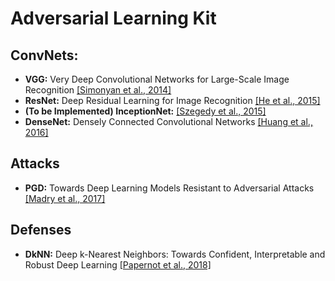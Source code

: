 # Adversarial Learning Kit

## ConvNets:

- **VGG:** Very Deep Convolutional Networks for Large-Scale Image Recognition [[Simonyan et al., 2014]](https://arxiv.org/abs/1409.1556)
- **ResNet:** Deep Residual Learning for Image Recognition [[He et al., 2015]](https://arxiv.org/abs/1512.03385)
- **(To be Implemented) InceptionNet:** [[Szegedy et al., 2015]](https://arxiv.org/abs/1512.00567)
- **DenseNet:** Densely Connected Convolutional Networks [[Huang et al., 2016]](https://arxiv.org/abs/1608.06993)

## Attacks

- **PGD:** Towards Deep Learning Models Resistant to Adversarial Attacks [[Madry et al., 2017]](https://arxiv.org/abs/1706.06083)

## Defenses

- **DkNN:** Deep k-Nearest Neighbors: Towards Confident, Interpretable and Robust Deep Learning [[Papernot et al., 2018]](https://arxiv.org/abs/1803.04765)

  

